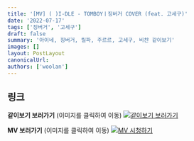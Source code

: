 ```yaml
---
title: '[MV] ( )I-DLE - TOMBOYㅣ징버거 COVER (feat. 고세구)'
date: '2022-07-17'
tags: ['징버거', '고세구']
draft: false
summary: '아이네, 징버거, 릴파, 주르르, 고세구, 비챤 같이보기'
images: []
layout: PostLayout
canonicalUrl:
authors: ['woolan']
---
```


## 링크

**같이보기 보러가기** (이미지를 클릭하여 이동)
[![같이보기 보러가기](https://cdn.discordapp.com/attachments/1136601898116464710/1137050327938506852/logo.png)](https://cafe.naver.com/steamindiegame/6915247)

**MV 보러가기** (이미지를 클릭하여 이동)
[![MV 시청하기](https://i.ytimg.com/vi/kra0f71EIgc/maxresdefault.jpg)](https://youtu.be/kra0f71EIgc)
